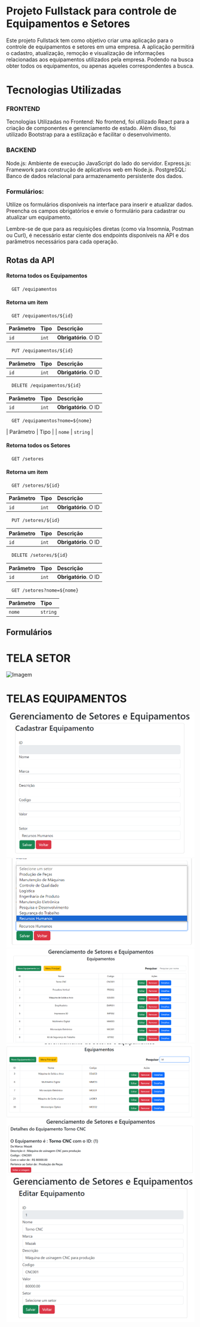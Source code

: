 # Projeto Fullstack para controle de Equipamentos e Setores

Este projeto Fullstack tem como objetivo criar uma aplicação para o controle de equipamentos e setores em uma empresa. A aplicação permitirá o cadastro, atualização, remoção e visualização de informações relacionadas aos equipamentos utilizados pela empresa. Podendo na busca obter todos os equipamentos, ou apenas aqueles correspondentes a busca.

# Tecnologias Utilizadas

### FRONTEND

Tecnologias Utilizadas no Frontend:
No frontend, foi utilizado React para a criação de componentes e gerenciamento de estado. Além disso, foi utilizado Bootstrap para a estilização e facilitar o desenvolvimento.

### BACKEND

Node.js: Ambiente de execução JavaScript do lado do servidor.
Express.js: Framework para construção de aplicativos web em Node.js.
PostgreSQL: Banco de dados relacional para armazenamento persistente dos dados.

### Formulários:

Utilize os formulários disponíveis na interface para inserir e atualizar dados.
Preencha os campos obrigatórios e envie o formulário para cadastrar ou atualizar um equipamento.

Lembre-se de que para as requisições diretas (como via Insomnia, Postman ou Curl), é necessário estar ciente dos endpoints disponíveis na API e dos parâmetros necessários para cada operação.

## Rotas da API

#### Retorna todos os Equipamentos

```http
  GET /equipamentos
```

#### Retorna um item

```http
  GET /equipamentos/${id}
```

| Parâmetro | Tipo  | Descrição             |
| :-------- | :---- | :-------------------- |
| `id`      | `int` | **Obrigatório**. O ID |

```http
  PUT /equipamentos/${id}
```

| Parâmetro | Tipo  | Descrição             |
| :-------- | :---- | :-------------------- |
| `id`      | `int` | **Obrigatório**. O ID |

```http
  DELETE /equipamentos/${id}
```

| Parâmetro | Tipo  | Descrição             |
| :-------- | :---- | :-------------------- |
| `id`      | `int` | **Obrigatório**. O ID |

```http
  GET /equipamentos?nome=${nome}
```

| Parâmetro | Tipo |
| `nome` | `string` |

#### Retorna todos os Setores

```http
  GET /setores
```

#### Retorna um item

```http
  GET /setores/${id}
```

| Parâmetro | Tipo  | Descrição             |
| :-------- | :---- | :-------------------- |
| `id`      | `int` | **Obrigatório**. O ID |

```http
  PUT /setores/${id}
```

| Parâmetro | Tipo  | Descrição             |
| :-------- | :---- | :-------------------- |
| `id`      | `int` | **Obrigatório**. O ID |

```http
  DELETE /setores/${id}
```

| Parâmetro | Tipo  | Descrição             |
| :-------- | :---- | :-------------------- |
| `id`      | `int` | **Obrigatório**. O ID |

```http
  GET /setores?nome=${nome}
```

| Parâmetro | Tipo     |
| :-------- | :------- |
| `nome`    | `string` |

## Formulários

# TELA SETOR

![Imagem](imagens/card-setor.png.png)

# TELAS EQUIPAMENTOS

![Imagem](imagens/cadastro-equipamento.png)
![Imagem](imagens/select-equipamento.png)
![Imagem](imagens/tabela-equipamentos.png)
![Imagem](imagens/busca-equipamento.png)
![Imagem](imagens/card-equipamento.png)
![Imagem](imagens/editar-equipamento.png)
